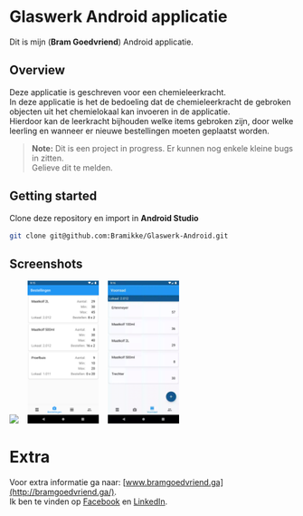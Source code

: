 # Glaswerk Android applicatie

Dit is mijn (**Bram Goedvriend**) Android applicatie.

## Overview

Deze applicatie is geschreven voor een chemieleerkracht. <br>
In deze applicatie is het de bedoeling dat de chemieleerkracht de gebroken objecten uit het chemielokaal kan invoeren in de applicatie. <br>
Hierdoor kan de leerkracht bijhouden welke items gebroken zijn, door welke leerling en wanneer er nieuwe bestellingen moeten geplaatst worden.

> **Note:** Dit is een project in progress. Er kunnen nog enkele kleine bugs in zitten. <br>
Gelieve dit te melden.

## Getting started

Clone deze repository en import in **Android Studio**
```bash
git clone git@github.com:Bramikke/Glaswerk-Android.git
```

## Screenshots

<img src="screenshots/schade.gif" width="25%"/>&nbsp;&nbsp;&nbsp;&nbsp;<img src="screenshots/orders.png" width="25%"/>&nbsp;&nbsp;&nbsp;&nbsp;<img src="screenshots/itemsStudent.gif" width="25%"/>

# Extra

Voor extra informatie ga naar: [www.bramgoedvriend.ga](http://bramgoedvriend.ga/). <br>
Ik ben te vinden op [Facebook](https://www.facebook.com/braampje.goedvriend) en [LinkedIn](https://www.linkedin.com/in/bramgoedvriend/).
